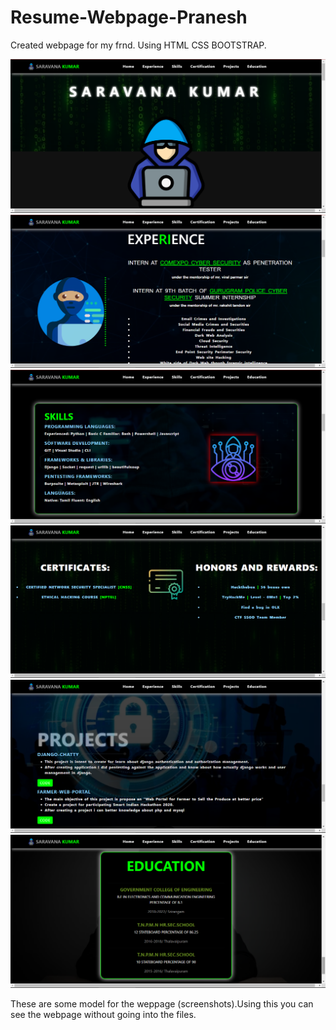 # Resume-Webpage-Pranesh
Created webpage for my frnd. Using HTML CSS BOOTSTRAP.


![](https://github.com/PRANESH-DEVELOPER/Resume-Webpage-Pranesh/blob/main/Screenshot%202021-12-17%20092604.png)
![](https://github.com/PRANESH-DEVELOPER/Resume-Webpage-Pranesh/blob/main/Screenshot%202021-12-17%20092627.png)
![](https://github.com/PRANESH-DEVELOPER/Resume-Webpage-Pranesh/blob/main/Screenshot%202021-12-17%20092650.png)
![](https://github.com/PRANESH-DEVELOPER/Resume-Webpage-Pranesh/blob/main/Screenshot%202021-12-17%20092710.png)
![](https://github.com/PRANESH-DEVELOPER/Resume-Webpage-Pranesh/blob/main/Screenshot%202021-12-17%20092732.png)
![](https://github.com/PRANESH-DEVELOPER/Resume-Webpage-Pranesh/blob/main/Screenshot%202021-12-17%20092758.png)


These are some model for the weppage (screenshots).Using this you can see the webpage without going into the files.
